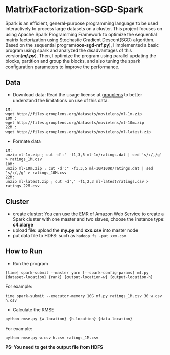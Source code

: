 # MatrixFactorization-SGD-Spark

Spark is an efficient, general-purpose programming language to be used interactively to process large datasets on a cluster. This project focuses on using Apache Spark Programming Framework to optimize the sequential matrix factorization using Stochastic Gradient Descent(SGD) algorithm. Based on the sequential program(**oos-sgd-mf.py**), I implemented a basic program using spark and analyzed the disadvantages of this version(***mf.py***). Then, I optimize the program using parallel updating the blocks, partition and group the blocks, and also tuning the spark configuration parameters to improve the performance.

## Data
* Download data: Read the usage license at [grouplens](http://grouplens.org/datasets/movielens) to better understand the limitations on use of this data.

```
1M: 
wget http://files.grouplens.org/datasets/movielens/ml-1m.zip
10M : 
wget http://files.grouplens.org/datasets/movielens/ml-10m.zip
22M : 
wget http://files.grouplens.org/datasets/movielens/ml-latest.zip
```
* Formate data

```
1M:
unzip ml-1m.zip ; cut -d':' -f1,3,5 ml-1m/ratings.dat | sed 's/:/,/g' > ratings_1M.csv
10M:
unzip ml-10m.zip ; cut -d':' -f1,3,5 ml-10M100K/ratings.dat | sed 's/:/,/g' > ratings_10M.csv
22M:
unzip ml-latest.zip ; cut -d',' -f1,2,3 ml-latest/ratings.csv > ratings_22M.csv
```

## Cluster
* create cluster: You can use the EMR of Amazon Web Service to create a Spark cluster with one master and two slaves, choose the instance type: **c4.xlarge**
*  upload file: upload the **my.py** and **xxx.csv** into master node
*  put data file to HDFS: such as ```hadoop fs -put xxx.csv```

## How to Run
* Run the program 
```
[time] spark-submit --master yarn [--spark-config-params] mf.py {dataset-location} {rank} {output-location-w} {output-location-h}
```
For example:
```
time spark-submit --executor-memory 10G mf.py ratings_1M.csv 30 w.csv h.csv
```

* Calculate the RMSE
```
python rmse.py {w-location} {h-location} {data-location}
```

 For example:
```
python rmse.py w.csv h.csv ratings_1M.csv
```

 **PS: You need to get the output file from HDFS**
 




